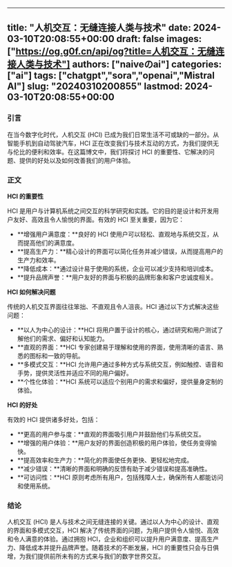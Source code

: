 
---
title: "人机交互：无缝连接人类与技术"
date: 2024-03-10T20:08:55+00:00
draft: false
images: ["https://og.g0f.cn/api/og?title=人机交互：无缝连接人类与技术"]
authors: ["naiveのai"]
categories: ["ai"]
tags: ["chatgpt","sora","openai","Mistral AI"]
slug: "20240310200855"
lastmod: 2024-03-10T20:08:55+00:00
---
### 引言

在当今数字化时代，人机交互 (HCI) 已成为我们日常生活不可或缺的一部分。从智能手机到自动驾驶汽车，HCI 正在改变我们与技术互动的方式，为我们提供无与伦比的便利和效率。在这篇博文中，我们将探讨 HCI 的重要性、它解决的问题、提供的好处以及如何改善我们的用户体验。

### 正文

**HCI 的重要性**

HCI 是用户与计算机系统之间交互的科学研究和实践。它的目的是设计和开发用户友好、高效且令人愉悦的界面。有效的 HCI 至关重要，因为它：

- **增强用户满意度：**良好的 HCI 使用户可以轻松、直观地与系统交互，从而提高他们的满意度。
- **提高生产力：**精心设计的界面可以简化任务并减少错误，从而提高用户的生产力和效率。
- **降低成本：**通过设计易于使用的系统，企业可以减少支持和培训成本。
- **提升品牌声誉：**用户友好的界面与积极的品牌形象和客户忠诚度相关。

**HCI 如何解决问题**

传统的人机交互界面往往笨拙、不直观且令人沮丧。HCI 通过以下方式解决这些问题：

- **以人为中心的设计：**HCI 将用户置于设计的核心，通过研究和用户测试了解他们的需求、偏好和认知能力。
- **直观的界面：**HCI 专家创建易于理解和使用的界面，使用清晰的语言、熟悉的图标和一致的导航。
- **多模式交互：**HCI 允许用户通过多种方式与系统交互，例如触控、语音和手势，提供灵活性并适应不同的用户偏好。
- **个性化体验：**HCI 系统可以适应个别用户的需求和偏好，提供量身定制的体验。

**HCI 的好处**

有效的 HCI 提供诸多好处，包括：

- **更高的用户参与度：**直观的界面吸引用户并鼓励他们与系统交互。
- **增强的用户体验：**用户友好的界面创造积极的用户体验，使任务变得愉快。
- **提高效率和生产力：**简化的界面使任务更快、更轻松地完成。
- **减少错误：**清晰的界面和明确的反馈有助于减少错误和提高准确性。
- **可访问性：**HCI 原则考虑所有用户，包括残障人士，确保所有人都能访问和使用系统。

### 结论

人机交互 (HCI) 是人与技术之间无缝连接的关键。通过以人为中心的设计、直观的界面和多模式交互，HCI 解决了传统界面的问题，为用户提供令人愉悦、高效和令人满意的体验。通过拥抱 HCI，企业和组织可以提升用户满意度、提高生产力、降低成本并提升品牌声誉。随着技术的不断发展，HCI 的重要性只会与日俱增，为我们提供前所未有的方式来与我们的数字世界交互。